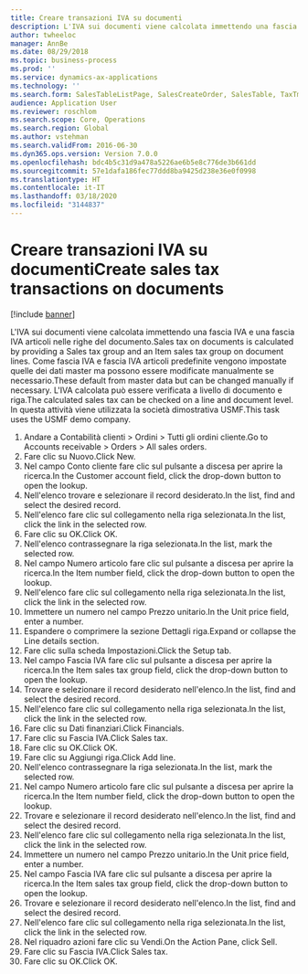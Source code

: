 ```yaml
---
title: Creare transazioni IVA su documenti
description: L'IVA sui documenti viene calcolata immettendo una fascia IVA e una fascia IVA articoli nelle righe del documento.
author: twheeloc
manager: AnnBe
ms.date: 08/29/2018
ms.topic: business-process
ms.prod: ''
ms.service: dynamics-ax-applications
ms.technology: ''
ms.search.form: SalesTableListPage, SalesCreateOrder, SalesTable, TaxTmpWorkTrans
audience: Application User
ms.reviewer: roschlom
ms.search.scope: Core, Operations
ms.search.region: Global
ms.author: vstehman
ms.search.validFrom: 2016-06-30
ms.dyn365.ops.version: Version 7.0.0
ms.openlocfilehash: bdc4b5c31d9a478a5226ae6b5e8c776de3b661dd
ms.sourcegitcommit: 57e1dafa186fec77ddd8ba9425d238e36e0f0998
ms.translationtype: HT
ms.contentlocale: it-IT
ms.lasthandoff: 03/18/2020
ms.locfileid: "3144837"
---
```

# <a name="create-sales-tax-transactions-on-documents"></a><span data-ttu-id="2288f-103">Creare transazioni IVA su documenti</span><span class="sxs-lookup"><span data-stu-id="2288f-103">Create sales tax transactions on documents</span></span>

[!include [banner](../../includes/banner.md)]

<span data-ttu-id="2288f-104">L'IVA sui documenti viene calcolata immettendo una fascia IVA e una fascia IVA articoli nelle righe del documento.</span><span class="sxs-lookup"><span data-stu-id="2288f-104">Sales tax on documents is calculated by providing a Sales tax group and an Item sales tax group on document lines.</span></span> <span data-ttu-id="2288f-105">Come fascia IVA e fascia IVA articoli predefinite vengono impostate quelle dei dati master ma possono essere modificate manualmente se necessario.</span><span class="sxs-lookup"><span data-stu-id="2288f-105">These default from master data but can be changed manually if necessary.</span></span> <span data-ttu-id="2288f-106">L'IVA calcolata può essere verificata a livello di documento e riga.</span><span class="sxs-lookup"><span data-stu-id="2288f-106">The calculated sales tax can be checked on a line and document level.</span></span> <span data-ttu-id="2288f-107">In questa attività viene utilizzata la società dimostrativa USMF.</span><span class="sxs-lookup"><span data-stu-id="2288f-107">This task uses the USMF demo company.</span></span>

1. <span data-ttu-id="2288f-108">Andare a Contabilità clienti > Ordini > Tutti gli ordini cliente.</span><span class="sxs-lookup"><span data-stu-id="2288f-108">Go to Accounts receivable > Orders > All sales orders.</span></span>
2. <span data-ttu-id="2288f-109">Fare clic su Nuovo.</span><span class="sxs-lookup"><span data-stu-id="2288f-109">Click New.</span></span>
3. <span data-ttu-id="2288f-110">Nel campo Conto cliente fare clic sul pulsante a discesa per aprire la ricerca.</span><span class="sxs-lookup"><span data-stu-id="2288f-110">In the Customer account field, click the drop-down button to open the lookup.</span></span>
4. <span data-ttu-id="2288f-111">Nell'elenco trovare e selezionare il record desiderato.</span><span class="sxs-lookup"><span data-stu-id="2288f-111">In the list, find and select the desired record.</span></span>
5. <span data-ttu-id="2288f-112">Nell'elenco fare clic sul collegamento nella riga selezionata.</span><span class="sxs-lookup"><span data-stu-id="2288f-112">In the list, click the link in the selected row.</span></span>
6. <span data-ttu-id="2288f-113">Fare clic su OK.</span><span class="sxs-lookup"><span data-stu-id="2288f-113">Click OK.</span></span>
7. <span data-ttu-id="2288f-114">Nell'elenco contrassegnare la riga selezionata.</span><span class="sxs-lookup"><span data-stu-id="2288f-114">In the list, mark the selected row.</span></span>
8. <span data-ttu-id="2288f-115">Nel campo Numero articolo fare clic sul pulsante a discesa per aprire la ricerca.</span><span class="sxs-lookup"><span data-stu-id="2288f-115">In the Item number field, click the drop-down button to open the lookup.</span></span>
9. <span data-ttu-id="2288f-116">Nell'elenco fare clic sul collegamento nella riga selezionata.</span><span class="sxs-lookup"><span data-stu-id="2288f-116">In the list, click the link in the selected row.</span></span>
10. <span data-ttu-id="2288f-117">Immettere un numero nel campo Prezzo unitario.</span><span class="sxs-lookup"><span data-stu-id="2288f-117">In the Unit price field, enter a number.</span></span>
11. <span data-ttu-id="2288f-118">Espandere o comprimere la sezione Dettagli riga.</span><span class="sxs-lookup"><span data-stu-id="2288f-118">Expand or collapse the Line details section.</span></span>
12. <span data-ttu-id="2288f-119">Fare clic sulla scheda Impostazioni.</span><span class="sxs-lookup"><span data-stu-id="2288f-119">Click the Setup tab.</span></span>
13. <span data-ttu-id="2288f-120">Nel campo Fascia IVA fare clic sul pulsante a discesa per aprire la ricerca.</span><span class="sxs-lookup"><span data-stu-id="2288f-120">In the Item sales tax group field, click the drop-down button to open the lookup.</span></span>
14. <span data-ttu-id="2288f-121">Trovare e selezionare il record desiderato nell'elenco.</span><span class="sxs-lookup"><span data-stu-id="2288f-121">In the list, find and select the desired record.</span></span>
15. <span data-ttu-id="2288f-122">Nell'elenco fare clic sul collegamento nella riga selezionata.</span><span class="sxs-lookup"><span data-stu-id="2288f-122">In the list, click the link in the selected row.</span></span>
16. <span data-ttu-id="2288f-123">Fare clic su Dati finanziari.</span><span class="sxs-lookup"><span data-stu-id="2288f-123">Click Financials.</span></span>
17. <span data-ttu-id="2288f-124">Fare clic su Fascia IVA.</span><span class="sxs-lookup"><span data-stu-id="2288f-124">Click Sales tax.</span></span>
18. <span data-ttu-id="2288f-125">Fare clic su OK.</span><span class="sxs-lookup"><span data-stu-id="2288f-125">Click OK.</span></span>
19. <span data-ttu-id="2288f-126">Fare clic su Aggiungi riga.</span><span class="sxs-lookup"><span data-stu-id="2288f-126">Click Add line.</span></span>
20. <span data-ttu-id="2288f-127">Nell'elenco contrassegnare la riga selezionata.</span><span class="sxs-lookup"><span data-stu-id="2288f-127">In the list, mark the selected row.</span></span>
21. <span data-ttu-id="2288f-128">Nel campo Numero articolo fare clic sul pulsante a discesa per aprire la ricerca.</span><span class="sxs-lookup"><span data-stu-id="2288f-128">In the Item number field, click the drop-down button to open the lookup.</span></span>
22. <span data-ttu-id="2288f-129">Trovare e selezionare il record desiderato nell'elenco.</span><span class="sxs-lookup"><span data-stu-id="2288f-129">In the list, find and select the desired record.</span></span>
23. <span data-ttu-id="2288f-130">Nell'elenco fare clic sul collegamento nella riga selezionata.</span><span class="sxs-lookup"><span data-stu-id="2288f-130">In the list, click the link in the selected row.</span></span>
24. <span data-ttu-id="2288f-131">Immettere un numero nel campo Prezzo unitario.</span><span class="sxs-lookup"><span data-stu-id="2288f-131">In the Unit price field, enter a number.</span></span>
25. <span data-ttu-id="2288f-132">Nel campo Fascia IVA fare clic sul pulsante a discesa per aprire la ricerca.</span><span class="sxs-lookup"><span data-stu-id="2288f-132">In the Item sales tax group field, click the drop-down button to open the lookup.</span></span>
26. <span data-ttu-id="2288f-133">Trovare e selezionare il record desiderato nell'elenco.</span><span class="sxs-lookup"><span data-stu-id="2288f-133">In the list, find and select the desired record.</span></span>
27. <span data-ttu-id="2288f-134">Nell'elenco fare clic sul collegamento nella riga selezionata.</span><span class="sxs-lookup"><span data-stu-id="2288f-134">In the list, click the link in the selected row.</span></span>
28. <span data-ttu-id="2288f-135">Nel riquadro azioni fare clic su Vendi.</span><span class="sxs-lookup"><span data-stu-id="2288f-135">On the Action Pane, click Sell.</span></span>
29. <span data-ttu-id="2288f-136">Fare clic su Fascia IVA.</span><span class="sxs-lookup"><span data-stu-id="2288f-136">Click Sales tax.</span></span>
30. <span data-ttu-id="2288f-137">Fare clic su OK.</span><span class="sxs-lookup"><span data-stu-id="2288f-137">Click OK.</span></span>

